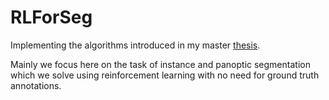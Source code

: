 # RLForSeg

Implementing the algorithms introduced in my master [thesis](https://github.com/paulhfu/sideProject/blob/master/thesis/thesis_text/main_frame.pdf).

Mainly we focus here on the task of instance and panoptic segmentation which we solve using reinforcement learning with no need for ground truth annotations.
